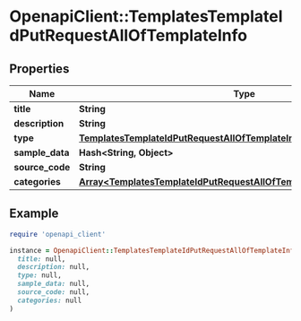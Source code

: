 # OpenapiClient::TemplatesTemplateIdPutRequestAllOfTemplateInfo

## Properties

| Name | Type | Description | Notes |
| ---- | ---- | ----------- | ----- |
| **title** | **String** |  |  |
| **description** | **String** |  |  |
| **type** | [**TemplatesTemplateIdPutRequestAllOfTemplateInfoType**](TemplatesTemplateIdPutRequestAllOfTemplateInfoType.md) |  |  |
| **sample_data** | **Hash&lt;String, Object&gt;** |  |  |
| **source_code** | **String** |  | [optional] |
| **categories** | [**Array&lt;TemplatesTemplateIdPutRequestAllOfTemplateInfoCategoriesInner&gt;**](TemplatesTemplateIdPutRequestAllOfTemplateInfoCategoriesInner.md) |  |  |

## Example

```ruby
require 'openapi_client'

instance = OpenapiClient::TemplatesTemplateIdPutRequestAllOfTemplateInfo.new(
  title: null,
  description: null,
  type: null,
  sample_data: null,
  source_code: null,
  categories: null
)
```

